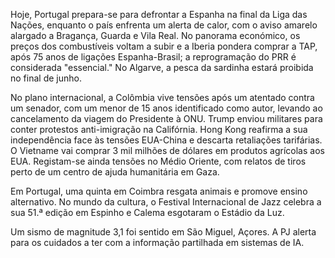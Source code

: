 Hoje, Portugal prepara-se para defrontar a Espanha na final da Liga das Nações, enquanto o país enfrenta um alerta de calor, com o aviso amarelo alargado a Bragança, Guarda e Vila Real. No panorama económico, os preços dos combustíveis voltam a subir e a Iberia pondera comprar a TAP, após 75 anos de ligações Espanha-Brasil; a reprogramação do PRR é considerada "essencial." No Algarve, a pesca da sardinha estará proibida no final de junho.

No plano internacional, a Colômbia vive tensões após um atentado contra um senador, com um menor de 15 anos identificado como autor, levando ao cancelamento da viagem do Presidente à ONU. Trump enviou militares para conter protestos anti-imigração na Califórnia. Hong Kong reafirma a sua independência face às tensões EUA-China e descarta retaliações tarifárias. O Vietname vai comprar 3 mil milhões de dólares em produtos agrícolas aos EUA. Registam-se ainda tensões no Médio Oriente, com relatos de tiros perto de um centro de ajuda humanitária em Gaza.

Em Portugal, uma quinta em Coimbra resgata animais e promove ensino alternativo. No mundo da cultura, o Festival Internacional de Jazz celebra a sua 51.ª edição em Espinho e Calema esgotaram o Estádio da Luz.

Um sismo de magnitude 3,1 foi sentido em São Miguel, Açores. A PJ alerta para os cuidados a ter com a informação partilhada em sistemas de IA.